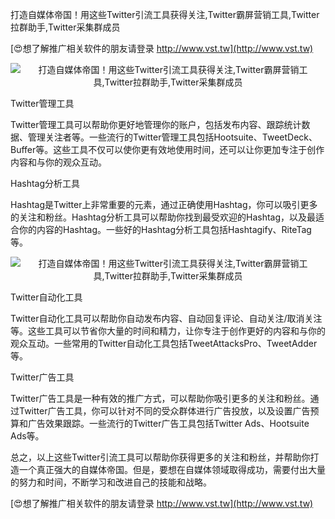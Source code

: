 打造自媒体帝国！用这些Twitter引流工具获得关注,Twitter霸屏营销工具,Twitter拉群助手,Twitter采集群成员

[😍想了解推广相关软件的朋友请登录 http://www.vst.tw](http://www.vst.tw)

 <center><img src="https://vst.tw/MP4/tuiguang/png/8.png" alt="打造自媒体帝国！用这些Twitter引流工具获得关注,Twitter霸屏营销工具,Twitter拉群助手,Twitter采集群成员"></center>

Twitter管理工具

Twitter管理工具可以帮助你更好地管理你的账户，包括发布内容、跟踪统计数据、管理关注者等。一些流行的Twitter管理工具包括Hootsuite、TweetDeck、Buffer等。这些工具不仅可以使你更有效地使用时间，还可以让你更加专注于创作内容和与你的观众互动。

Hashtag分析工具

Hashtag是Twitter上非常重要的元素，通过正确使用Hashtag，你可以吸引更多的关注和粉丝。Hashtag分析工具可以帮助你找到最受欢迎的Hashtag，以及最适合你的内容的Hashtag。一些好的Hashtag分析工具包括Hashtagify、RiteTag等。

 <center><img src="https://vst.tw/MP4/tuiguang/png/3.png" alt="打造自媒体帝国！用这些Twitter引流工具获得关注,Twitter霸屏营销工具,Twitter拉群助手,Twitter采集群成员"></center>

Twitter自动化工具

Twitter自动化工具可以帮助你自动发布内容、自动回复评论、自动关注/取消关注等。这些工具可以节省你大量的时间和精力，让你专注于创作更好的内容和与你的观众互动。一些常用的Twitter自动化工具包括TweetAttacksPro、TweetAdder等。

Twitter广告工具

Twitter广告工具是一种有效的推广方式，可以帮助你吸引更多的关注和粉丝。通过Twitter广告工具，你可以针对不同的受众群体进行广告投放，以及设置广告预算和广告效果跟踪。一些流行的Twitter广告工具包括Twitter Ads、Hootsuite Ads等。

总之，以上这些Twitter引流工具可以帮助你获得更多的关注和粉丝，并帮助你打造一个真正强大的自媒体帝国。但是，要想在自媒体领域取得成功，需要付出大量的努力和时间，不断学习和改进自己的技能和战略。

[😍想了解推广相关软件的朋友请登录 http://www.vst.tw](http://www.vst.tw)



